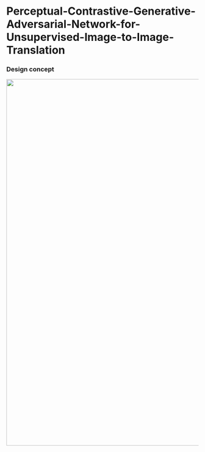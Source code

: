 # Perceptual-Contrastive-Generative-Adversarial-Network-for-Unsupervised-Image-to-Image-Translation

### Design concept 

<img src='../example/concept.png' align="right" width=960>

